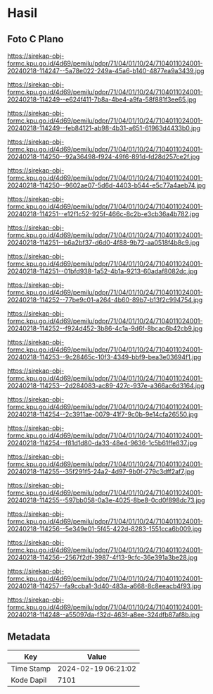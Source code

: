 # Hasil

## Foto C Plano

https://sirekap-obj-formc.kpu.go.id/4d69/pemilu/pdpr/71/04/01/10/24/7104011024001-20240218-114247--5a78e022-249a-45a6-b140-4877ea9a3439.jpg

https://sirekap-obj-formc.kpu.go.id/4d69/pemilu/pdpr/71/04/01/10/24/7104011024001-20240218-114249--e624f411-7b8a-4be4-a9fa-58f881f3ee65.jpg

https://sirekap-obj-formc.kpu.go.id/4d69/pemilu/pdpr/71/04/01/10/24/7104011024001-20240218-114249--feb84121-ab98-4b31-a651-61963d4433b0.jpg

https://sirekap-obj-formc.kpu.go.id/4d69/pemilu/pdpr/71/04/01/10/24/7104011024001-20240218-114250--92a36498-f924-49f6-891d-fd28d257ce2f.jpg

https://sirekap-obj-formc.kpu.go.id/4d69/pemilu/pdpr/71/04/01/10/24/7104011024001-20240218-114250--9602ae07-5d6d-4403-b544-e5c77a4aeb74.jpg

https://sirekap-obj-formc.kpu.go.id/4d69/pemilu/pdpr/71/04/01/10/24/7104011024001-20240218-114251--e12f1c52-925f-466c-8c2b-e3cb36a4b782.jpg

https://sirekap-obj-formc.kpu.go.id/4d69/pemilu/pdpr/71/04/01/10/24/7104011024001-20240218-114251--b6a2bf37-d6d0-4f88-9b72-aa0518f4b8c9.jpg

https://sirekap-obj-formc.kpu.go.id/4d69/pemilu/pdpr/71/04/01/10/24/7104011024001-20240218-114251--01bfd938-1a52-4b1a-9213-60adaf8082dc.jpg

https://sirekap-obj-formc.kpu.go.id/4d69/pemilu/pdpr/71/04/01/10/24/7104011024001-20240218-114252--77be9c01-a264-4b60-89b7-b13f2c994754.jpg

https://sirekap-obj-formc.kpu.go.id/4d69/pemilu/pdpr/71/04/01/10/24/7104011024001-20240218-114252--f924d452-3b86-4c1a-9d6f-8bcac6b42cb9.jpg

https://sirekap-obj-formc.kpu.go.id/4d69/pemilu/pdpr/71/04/01/10/24/7104011024001-20240218-114253--9c28465c-10f3-4349-bbf9-bea3e03694f1.jpg

https://sirekap-obj-formc.kpu.go.id/4d69/pemilu/pdpr/71/04/01/10/24/7104011024001-20240218-114253--2d284083-ac89-427c-937e-a366ac6d3164.jpg

https://sirekap-obj-formc.kpu.go.id/4d69/pemilu/pdpr/71/04/01/10/24/7104011024001-20240218-114254--2c3911ae-0079-41f7-9c0b-9e14cfa26550.jpg

https://sirekap-obj-formc.kpu.go.id/4d69/pemilu/pdpr/71/04/01/10/24/7104011024001-20240218-114254--f81d1d80-da33-48e4-9636-1c5b61ffe837.jpg

https://sirekap-obj-formc.kpu.go.id/4d69/pemilu/pdpr/71/04/01/10/24/7104011024001-20240218-114255--35f291f5-24a2-4d97-9b0f-279c3dff2af7.jpg

https://sirekap-obj-formc.kpu.go.id/4d69/pemilu/pdpr/71/04/01/10/24/7104011024001-20240218-114255--597bb058-0a3e-4025-8be8-0cd0f898dc73.jpg

https://sirekap-obj-formc.kpu.go.id/4d69/pemilu/pdpr/71/04/01/10/24/7104011024001-20240218-114256--5e349e01-5f45-422d-8283-1551cca6b009.jpg

https://sirekap-obj-formc.kpu.go.id/4d69/pemilu/pdpr/71/04/01/10/24/7104011024001-20240218-114256--2567f2df-3987-4f13-9cfc-36e391a3be28.jpg

https://sirekap-obj-formc.kpu.go.id/4d69/pemilu/pdpr/71/04/01/10/24/7104011024001-20240218-114257--fa9ccba1-3d40-483a-a668-8c8eeacb4f93.jpg

https://sirekap-obj-formc.kpu.go.id/4d69/pemilu/pdpr/71/04/01/10/24/7104011024001-20240218-114248--a55097da-f32d-463f-a8ee-324dfb87af8b.jpg


## Metadata

| Key        | Value               |
| ---------- | ------------------- |
| Time Stamp | 2024-02-19 06:21:02 |
| Kode Dapil | 7101                |



